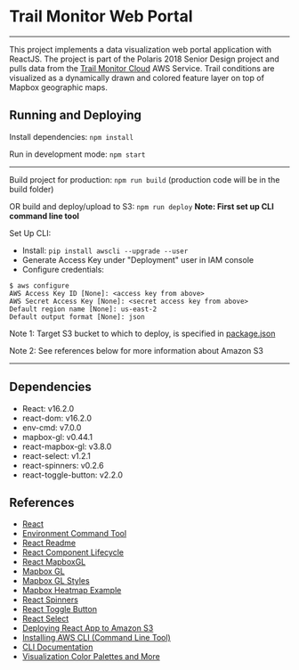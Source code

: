 # Trail Monitor Web Portal

---

This project implements a data visualization web portal application with ReactJS.
The project is part of the Polaris 2018 Senior Design project and pulls data from the [Trail Monitor Cloud](https://github.com/timothymathison/TrailMonitor-AWS-Lambda) AWS Service.
Trail conditions are visualized as a dynamically drawn and colored feature layer on top of Mapbox geographic maps. 

## Running and Deploying

Install dependencies: `npm install`

Run in development mode: `npm start`

---

Build project for production: `npm run build`  (production code will be in the build folder)

OR build and deploy/upload to S3: `npm run deploy` __Note: First set up CLI command line tool__

Set Up CLI:

- Install: `pip install awscli --upgrade --user`
- Generate Access Key under "Deployment" user in IAM console
- Configure credentials:
```
$ aws configure
AWS Access Key ID [None]: <access key from above>
AWS Secret Access Key [None]: <secret access key from above>
Default region name [None]: us-east-2
Default output format [None]: json
```
Note 1: Target S3 bucket to which to deploy, is specified in [package.json](./package.json)

Note 2: See references below for more information about Amazon S3

---

## Dependencies
- React: v16.2.0
- react-dom: v16.2.0
- env-cmd: v7.0.0
- mapbox-gl: v0.44.1
- react-mapbox-gl: v3.8.0
- react-select: v1.2.1
- react-spinners: v0.2.6
- react-toggle-button: v2.2.0

## References

- [React](https://reactjs.org/)
- [Environment Command Tool](https://github.com/toddbluhm/env-cmd)
- [React Readme](./REACT_README.md)
- [React Component Lifecycle](http://busypeoples.github.io/post/react-component-lifecycle/)
- [React MapboxGL](https://github.com/alex3165/react-mapbox-gl/blob/HEAD/docs/API.md)
- [Mapbox GL](https://www.mapbox.com/mapbox-gl-js/api/)
- [Mapbox GL Styles](https://www.mapbox.com/mapbox-gl-js/style-spec/)
- [Mapbox Heatmap Example](https://www.mapbox.com/mapbox-gl-js/example/heatmap-layer/)
- [React Spinners](http://reactscript.com/loading-spinner-kit-react/)
- [React Toggle Button](https://gdowens.github.io/react-toggle-button/)
- [React Select](https://github.com/JedWatson/react-select)
- [Deploying React App to Amazon S3](https://medium.com/@omgwtfmarc/deploying-create-react-app-to-s3-or-cloudfront-48dae4ce0af)
- [Installing AWS CLI (Command Line Tool)](https://docs.aws.amazon.com/cli/latest/userguide/installing.html)
- [CLI Documentation](https://aws.amazon.com/cli/)
- [Visualization Color Palettes and More](https://blog.graphiq.com/finding-the-right-color-palettes-for-data-visualizations-fcd4e707a283)

